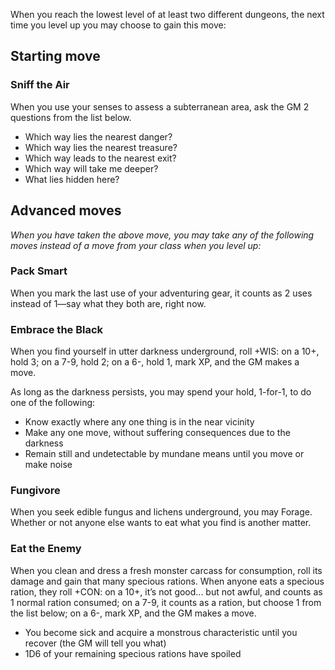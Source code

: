 When you reach the lowest level of at least two different dungeons, the next time you level up you may choose to gain this move:

## Starting move

### Sniff the Air

When you use your senses to assess a subterranean area, ask the GM 2 questions from the list below.

* Which way lies the nearest danger?
* Which way lies the nearest treasure?
* Which way leads to the nearest exit?
* Which way will take me deeper?
* What lies hidden here?

## Advanced moves

*When you have taken the above move, you may take any of the following moves instead of a move from your class when you level up:*

### Pack Smart

When you mark the last use of your adventuring gear, it counts as 2 uses instead of 1—say what they both are, right now.

### Embrace the Black

When you find yourself in utter darkness underground, roll +WIS: on a 10+, hold 3; on a 7-9, hold 2; on a 6-, hold 1, mark XP, and the GM makes a move.

As long as the darkness persists, you may spend your hold, 1-for-1, to do one of the following:

* Know exactly where any one thing is in the near vicinity
* Make any one move, without suffering consequences due to the darkness
* Remain still and undetectable by mundane means until you move or make noise

### Fungivore

When you seek edible fungus and lichens underground, you may Forage. Whether or not anyone else wants to eat what you find is another matter.

### Eat the Enemy

When you clean and dress a fresh monster carcass for consumption, roll its damage and gain that many specious rations. When anyone eats a specious ration, they roll +CON: on a 10+, it’s not good... but not awful, and counts as 1 normal ration consumed; on a 7-9, it counts as a ration, but choose 1 from the list below; on a 6-, mark XP, and the GM makes a move.

* You become sick and acquire a monstrous characteristic until you recover (the GM will tell you what)
* 1D6 of your remaining specious rations have spoiled
